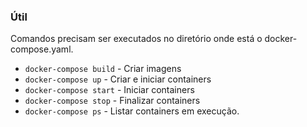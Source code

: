 ### Útil

Comandos precisam ser executados no diretório onde está o docker-compose.yaml.

- `docker-compose build` - Criar imagens
- `docker-compose up` - Criar e iniciar containers
- `docker-compose start` - Iniciar containers
- `docker-compose stop` - Finalizar containers
- `docker-compose ps` - Listar containers em execução.
